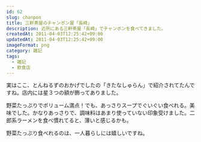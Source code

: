 ```yaml
---
id: 62
slug: chanpon
title: 三軒茶屋のチャンポン屋「長崎」
description: 近所にある三軒茶屋「長崎」でチャンポンを食べてきました。
createdAt: 2011-04-03T12:25:42+09:00
updatedAt: 2011-04-03T12:25:42+09:00
imageFormat: png
category: 雑記
tags:
  - 雑記
  - 飲食店
---
```


実はここ、とんねるずのおかげでしたの「きたなしゅらん」で紹介されてたんですね。店内には星３つの額が飾ってありました。

<photo-image article-id="62" img-file-name="image_3.jpeg" caption="ちゃんぽん長崎　その１"></photo-image>

<photo-image article-id="62" img-file-name="image_4.jpeg" caption="ちゃんぽん長崎　その２"></photo-image>

<photo-image article-id="62" img-file-name="image_5.jpeg" caption="ちゃんぽん長崎　その３"></photo-image>

野菜たっぷりでボリューム満点！でも、あっさりスープでぐいぐい食べれる。美味でした。かなりあっさりで、調味料はあまり使っていない印象受けました。二郎系ラーメンを食べ慣れてると、薄いと感じるかも。

野菜たっぷり食べれるのは、一人暮らしには嬉しいですね。
